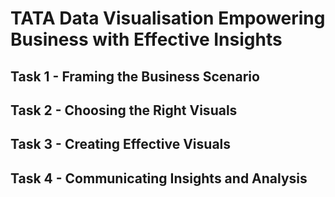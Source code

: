 # TATA Data Visualisation Empowering Business with Effective Insights

## **Task 1 - Framing the Business Scenario**

## **Task 2 - Choosing the Right Visuals**

## **Task 3 - Creating Effective Visuals**

## **Task 4 - Communicating Insights and Analysis**
